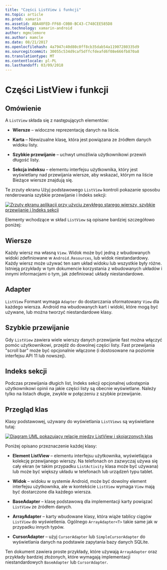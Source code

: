 ```yaml
---
title: "Części ListView i funkcji"
ms.topic: article
ms.prod: xamarin
ms.assetid: ABA40FED-FF68-C0B0-BC43-C748CEE585D8
ms.technology: xamarin-android
author: mgmclemore
ms.author: mamcle
ms.date: 08/21/2017
ms.openlocfilehash: 4a7947c40d80c0ff8cb35dab54a11907280335d9
ms.sourcegitcommit: 30055c534d9caf5dffcfdeafd6f08e666fb870a8
ms.translationtype: MT
ms.contentlocale: pl-PL
ms.lasthandoff: 03/09/2018
---
```

# <a name="listview-parts-and-functionality"></a>Części ListView i funkcji


## <a name="overview"></a>Omówienie

A `ListView` składa się z następujących elementów:

- **Wiersze** &ndash; widoczne reprezentację danych na liście.

- **Karta** &ndash; Niewizualne klasę, która jest powiązana ze źródłem danych widoku listy.

- **Szybkie przewijanie** &ndash; uchwyt umożliwia użytkownikowi przewiń długość listy.

- **Sekcja indeksu** &ndash; elementu interfejsu użytkownika, który jest wyświetlany nad przewijania wiersze, aby wskazać, którym na liście Bieżące wiersze znajdują się.

Te zrzuty ekranu Użyj podstawowego `ListView` kontroli pokazanie sposobu renderowania szybkie przewijanie i Indeks sekcji:

[![Zrzuty ekranu aplikacji przy użyciu zwykłego starego wierszy, szybkie przewijanie i Indeks sekcji](parts-and-functionality-images/listviewparts.png)](parts-and-functionality-images/listviewparts.png#lightbox)

Elementy wchodzące w skład `ListView` są opisane bardziej szczegółowo poniżej:


## <a name="rows"></a>Wiersze

Każdy wiersz ma własną `View`. Widok może być jedną z wbudowanych widoki zdefiniowane w `Android.Resources`, lub widok niestandardowy. Każdy wiersz może używać ten sam układ widoku lub wszystkie były różne. Istnieją przykłady w tym dokumencie korzystania z wbudowanych układów i innymi informacjami o tym, jak zdefiniować układy niestandardowe.


## <a name="adapter"></a>Adapter

`ListView` Formant wymaga `Adapter` do dostarczania sformatowany `View` dla każdego wiersza. Android ma wbudowanych kart i widoki, które mogą być używane, lub można tworzyć niestandardowe klasy.


## <a name="fast-scrolling"></a>Szybkie przewijanie

Gdy `ListView` zawiera wiele wierszy danych przewijanie fast można włączyć pomóc użytkownikowi, przejdź do dowolnej części listy. Fast przewijania "scroll bar" może być opcjonalnie włączone (i dostosowane na poziomie interfejsu API 11 lub nowszej).


## <a name="section-index"></a>Indeks sekcji

Podczas przewijania długich list, Indeks sekcji opcjonalnej udostępnia użytkownikowi opinii na jakie części listy są obecnie wyświetlane. Należy tylko na listach długie, zwykle w połączeniu z szybkie przewijanie.


## <a name="classes-overview"></a>Przegląd klas

Klasy podstawowej, używany do wyświetlania `ListViews` są wyświetlane tutaj:

[![Diagram UML pokazujący relacje między ListView i skojarzonych klas](parts-and-functionality-images/image2.png)](parts-and-functionality-images/image2.png#lightbox)

Poniżej opisano przeznaczenie każdej klasy:

- **Element ListView** &ndash; elementu interfejsu użytkownika, wyświetlająca kolekcję przewijanego wierszy. Na telefonach on zazwyczaj używa się cały ekran (w takim przypadku `ListActivity` klasa może być używana) lub może być większy układu w telefonach lub urządzeń typu tablet.

- **Widok** &ndash; widoku w systemie Android, może być dowolny element interfejsu użytkownika, ale w kontekście `ListView` wymaga `View` mają być dostarczone dla każdego wiersza.

- **BaseAdapter** &ndash; klasę podstawową dla implementacji karty powiązać `ListView` ze źródłem danych.

- **ArrayAdapter** &ndash; karty wbudowane klasy, która wiąże tablicy ciągów `ListView` do wyświetlenia. Ogólnego `ArrayAdapter<T>` takie same jak w przypadku innych typów.

- **CursorAdapter** &ndash; użyj `CursorAdapter` lub `SimpleCursorAdapter` do wyświetlania danych na podstawie zapytania bazy danych SQLite.

Ten dokument zawiera proste przykłady, które używają `ArrayAdapter` oraz przykłady bardziej złożonych, które wymagają implementacji niestandardowych `BaseAdapter` lub `CursorAdapter`.

